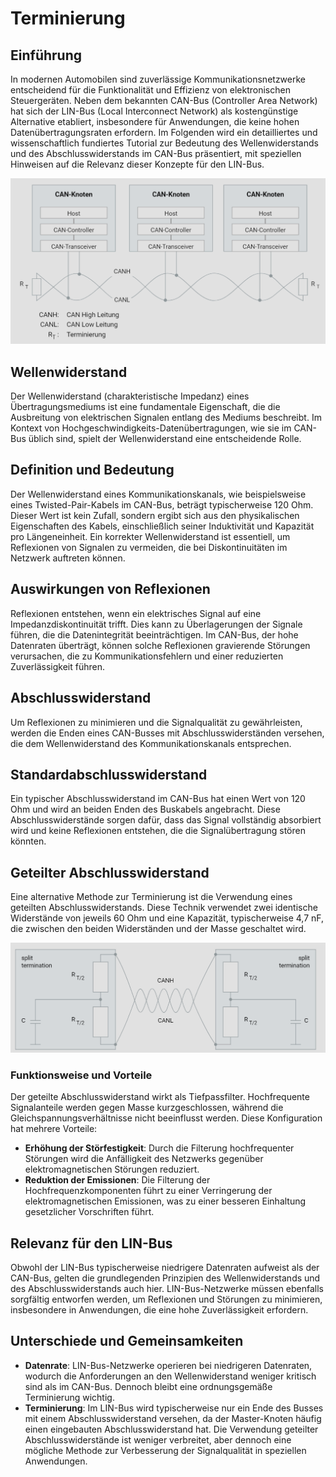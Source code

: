 # Terminierung

## Einführung

In modernen Automobilen sind zuverlässige Kommunikationsnetzwerke entscheidend für die Funktionalität und Effizienz von elektronischen Steuergeräten. Neben dem bekannten CAN-Bus (Controller Area Network) hat sich der LIN-Bus (Local Interconnect Network) als kostengünstige Alternative etabliert, insbesondere für Anwendungen, die keine hohen Datenübertragungsraten erfordern. Im Folgenden wird ein detailliertes und wissenschaftlich fundiertes Tutorial zur Bedeutung des Wellenwiderstands und des Abschlusswiderstands im CAN-Bus präsentiert, mit speziellen Hinweisen auf die Relevanz dieser Konzepte für den LIN-Bus.

![CAN-Netzwerk](/img/can/1712276671360.png)

## Wellenwiderstand

Der Wellenwiderstand (charakteristische Impedanz) eines Übertragungsmediums ist eine fundamentale Eigenschaft, die die Ausbreitung von elektrischen Signalen entlang des Mediums beschreibt. Im Kontext von Hochgeschwindigkeits-Datenübertragungen, wie sie im CAN-Bus üblich sind, spielt der Wellenwiderstand eine entscheidende Rolle.

## Definition und Bedeutung

Der Wellenwiderstand eines Kommunikationskanals, wie beispielsweise eines Twisted-Pair-Kabels im CAN-Bus, beträgt typischerweise 120 Ohm. Dieser Wert ist kein Zufall, sondern ergibt sich aus den physikalischen Eigenschaften des Kabels, einschließlich seiner Induktivität und Kapazität pro Längeneinheit. Ein korrekter Wellenwiderstand ist essentiell, um Reflexionen von Signalen zu vermeiden, die bei Diskontinuitäten im Netzwerk auftreten können.

## Auswirkungen von Reflexionen

Reflexionen entstehen, wenn ein elektrisches Signal auf eine Impedanzdiskontinuität trifft. Dies kann zu Überlagerungen der Signale führen, die die Datenintegrität beeinträchtigen. Im CAN-Bus, der hohe Datenraten überträgt, können solche Reflexionen gravierende Störungen verursachen, die zu Kommunikationsfehlern und einer reduzierten Zuverlässigkeit führen.

## Abschlusswiderstand

Um Reflexionen zu minimieren und die Signalqualität zu gewährleisten, werden die Enden eines CAN-Busses mit Abschlusswiderständen versehen, die dem Wellenwiderstand des Kommunikationskanals entsprechen.

## Standardabschlusswiderstand

Ein typischer Abschlusswiderstand im CAN-Bus hat einen Wert von 120 Ohm und wird an beiden Enden des Buskabels angebracht. Diese Abschlusswiderstände sorgen dafür, dass das Signal vollständig absorbiert wird und keine Reflexionen entstehen, die die Signalübertragung stören könnten.

## Geteilter Abschlusswiderstand

Eine alternative Methode zur Terminierung ist die Verwendung eines geteilten Abschlusswiderstands. Diese Technik verwendet zwei identische Widerstände von jeweils 60 Ohm und eine Kapazität, typischerweise 4,7 nF, die zwischen den beiden Widerständen und der Masse geschaltet wird.

![CAN-Netzwerk](/img/can/1712276687614.png)

### Funktionsweise und Vorteile

Der geteilte Abschlusswiderstand wirkt als Tiefpassfilter. Hochfrequente Signalanteile werden gegen Masse kurzgeschlossen, während die Gleichspannungsverhältnisse nicht beeinflusst werden. Diese Konfiguration hat mehrere Vorteile:

- **Erhöhung der Störfestigkeit**: Durch die Filterung hochfrequenter Störungen wird die Anfälligkeit des Netzwerks gegenüber elektromagnetischen Störungen reduziert.
- **Reduktion der Emissionen**: Die Filterung der Hochfrequenzkomponenten führt zu einer Verringerung der elektromagnetischen Emissionen, was zu einer besseren Einhaltung gesetzlicher Vorschriften führt.

## Relevanz für den LIN-Bus

Obwohl der LIN-Bus typischerweise niedrigere Datenraten aufweist als der CAN-Bus, gelten die grundlegenden Prinzipien des Wellenwiderstands und des Abschlusswiderstands auch hier. LIN-Bus-Netzwerke müssen ebenfalls sorgfältig entworfen werden, um Reflexionen und Störungen zu minimieren, insbesondere in Anwendungen, die eine hohe Zuverlässigkeit erfordern.

## Unterschiede und Gemeinsamkeiten

- **Datenrate**: LIN-Bus-Netzwerke operieren bei niedrigeren Datenraten, wodurch die Anforderungen an den Wellenwiderstand weniger kritisch sind als im CAN-Bus. Dennoch bleibt eine ordnungsgemäße Terminierung wichtig.
- **Terminierung**: Im LIN-Bus wird typischerweise nur ein Ende des Busses mit einem Abschlusswiderstand versehen, da der Master-Knoten häufig einen eingebauten Abschlusswiderstand hat. Die Verwendung geteilter Abschlusswiderstände ist weniger verbreitet, aber dennoch eine mögliche Methode zur Verbesserung der Signalqualität in speziellen Anwendungen.


 